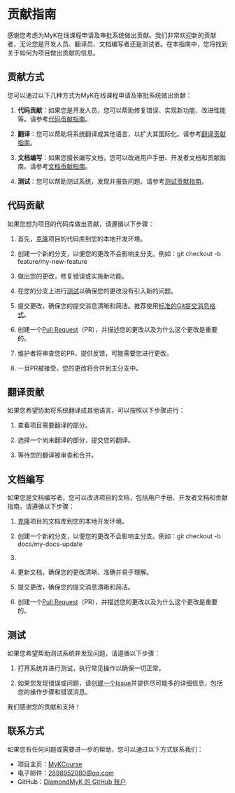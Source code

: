# 贡献指南

感谢您考虑为MyK在线课程申请及审批系统做出贡献。我们非常欢迎新的贡献者，无论您是开发人员、翻译员、文档编写者还是测试者。在本指南中，您将找到关于如何为项目做出贡献的信息。

## 贡献方式

您可以通过以下几种方式为MyK在线课程申请及审批系统做出贡献：

1. **代码贡献**：如果您是开发人员，您可以帮助修复错误、实现新功能、改进性能等。请参考[代码贡献指南](#代码贡献)。

2. **翻译**：您可以帮助将系统翻译成其他语言，以扩大其国际化。请参考[翻译贡献指南](#翻译贡献)。

3. **文档编写**：如果您擅长编写文档，您可以改进用户手册、开发者文档和贡献指南。请参考[文档贡献指南](#文档编写)。

4. **测试**：您可以帮助测试系统，发现并报告问题。请参考[测试贡献指南](#测试)。

## 代码贡献

如果您想为项目的代码库做出贡献，请遵循以下步骤：

1. 首先，[克隆](https://docs.github.com/en/repositories/creating-and-managing-repositories/cloning-a-repository)项目的代码库到您的本地开发环境。

2. 创建一个新的分支，以便您的更改不会影响主分支。例如：git checkout -b feature/my-new-feature

3. 做出您的更改，修复错误或实施新功能。

4. 在您的分支上进行[测试](#测试)以确保您的更改没有引入新的问题。

5. 提交更改，确保您的提交消息清晰和简洁。推荐使用[标准的Git提交消息格式](https://www.conventionalcommits.org/en/v1.0.0/)。

6. 创建一个[Pull Request](https://docs.github.com/en/pull-requests)（PR），并描述您的更改以及为什么这个更改是重要的。

7. 维护者将审查您的PR，提供反馈，可能需要您进行更改。

8. 一旦PR被接受，您的更改将合并到主分支中。

## 翻译贡献

如果您希望协助将系统翻译成其他语言，可以按照以下步骤进行：

1. 查看项目需要翻译的部分。

2. 选择一个尚未翻译的部分，提交您的翻译。 

3. 等待您的翻译被审查和合并。

## 文档编写

如果您是文档编写者，您可以改进项目的文档，包括用户手册、开发者文档和贡献指南。请遵循以下步骤：

1. [克隆](https://docs.github.com/en/repositories/creating-and-managing-repositories/cloning-a-repository)项目的文档库到您的本地开发环境。

2. 创建一个新的分支，以便您的更改不会影响主分支。例如：git checkout -b docs/my-docs-update
3. 
4. 更新文档，确保您的更改清晰、准确并易于理解。

4. 提交更改，确保您的提交消息清晰和简洁。

5. 创建一个[Pull Request](https://docs.github.com/en/pull-requests)（PR），并描述您的更改以及为什么这个更改是重要的。

## 测试

如果您希望帮助测试系统并发现问题，请遵循以下步骤：

1. 打开系统并进行测试，执行常见操作以确保一切正常。

2. 如果您发现错误或问题，请[创建一个Issue](https://docs.github.com/en/issues/tracking-your-work-with-issues/creating-issues)并提供尽可能多的详细信息，包括您的操作步骤和错误消息。

我们感谢您的贡献和支持！

## 联系方式

如果您有任何问题或需要进一步的帮助，您可以通过以下方式联系我们：

- 项目主页：[MyKCourse](https://github.com/DiamondMyK/MyKCourse)
- 电子邮件：2898952080@qq.com
- GitHub：[DiamondMyK 的 GitHub 账户](https://github.com/DiamondMyK)